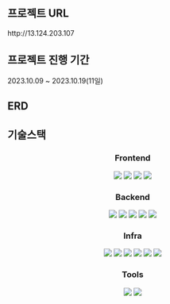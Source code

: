 

## 프로젝트 URL
<p>http://13.124.203.107</p>

## 프로젝트 진행 기간
<p>2023.10.09 ~ 2023.10.19(11일)</p>


## ERD


## 기술스택
<div align=center> 
  <h3><b>Frontend</b></h3>
  <img src="https://img.shields.io/badge/React-61DAFB?style=flat&logo=react&logoColor=black"> 
  <img src="https://img.shields.io/badge/Javascript-F7DF1E?style=flat&logo=javascript&logoColor=white">
  <img src="https://img.shields.io/badge/Axios-5A29E4?stype=flat&logo=axios&logoColor=white">
  <img src="https://img.shields.io/badge/StyledComponents-DB7093?&stype=flat&logo=styledcomponents&logoColor=white">
  <br/>
  
  <h3><b>Backend</b></h3>
  <img src="https://img.shields.io/badge/Typescript-F7DF1E?style=flat&logo=typescript&logoColor=white">
  <img src="https://img.shields.io/badge/Bun-FFDF6F?style=flat&logo=Bun&logoColor=white">
  <img src="https://img.shields.io/badge/Elysia-415454?style=flat&logo=&logoColor=white">
  <img src="https://img.shields.io/badge/MySQL-4479A1?&style=flat&logo=mysql&logoColor=white">
  <img src="https://img.shields.io/badge/prisma-2D3748?style=flat&logo=prisma&logoColor=white"> 
  <br/>

  <h3><b>Infra</b></h3>
  <img src="https://img.shields.io/badge/AWS EC2-FF9900?&logo=amazon ec2&logoColor=white">
  <img src="https://img.shields.io/badge/AWS RDS-527FFF?&logo=amazonrds&logoColor=white">
  <img src="https://img.shields.io/badge/Ubuntu-E95420?&logo=ubuntu&logoColor=white">
  <img src="https://img.shields.io/badge/Nginx-009639?&logo=nginx&logoColor=white">
  <img src="https://img.shields.io/badge/Git Action-2088FF?style=flat&logo=github actions&logoColor=white"> 
  <img src="https://img.shields.io/badge/WSL-1A285F?style=flat&logo=&logoColor=white">
  
  <br/>

  <h3><b>Tools</b></h3>
  <img src="https://img.shields.io/badge/GitHub-181717?&logo=github&logoColor=white">
  <img src="https://img.shields.io/badge/Postman-FF6C37?&logo=Postman&logoColor=white">
</div>


